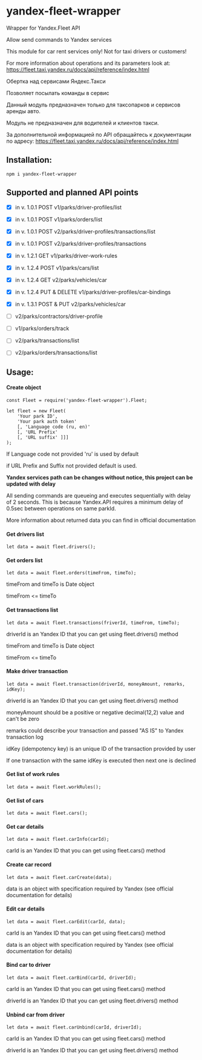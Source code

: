 # yandex-fleet-wrapper
Wrapper for Yandex.Fleet API

Allow send commands to Yandex services

This module for car rent services only! Not for taxi drivers or customers!

For more information about operations and its parameters look at:
    https://fleet.taxi.yandex.ru/docs/api/reference/index.html


Обертка над сервисами Яндекс.Такси

Позволяет посылать команды в сервис

Данный модуль предназначен только для таксопарков и сервисов аренды авто.

Модуль не предназначен для водителей и клиентов такси.

За дополнительной информацией по API обращайтесь к документации по адресу:
    https://fleet.taxi.yandex.ru/docs/api/reference/index.html

## Installation:
```
npm i yandex-fleet-wrapper
```

## Supported and planned API points
- [x] in v. 1.0.1 POST v1/parks/driver-profiles/list
- [x] in v. 1.0.1 POST v1/parks/orders/list
- [x] in v. 1.0.1 POST v2/parks/driver-profiles/transactions/list
- [x] in v. 1.0.1 POST v2/parks/driver-profiles/transactions
- [x] in v. 1.2.1 GET v1/parks/driver-work-rules
- [x] in v. 1.2.4 POST v1/parks/cars/list
- [x] in v. 1.2.4 GET v2/parks/vehicles/car
- [x] in v. 1.2.4 PUT & DELETE v1/parks/driver-profiles/car-bindings
- [x] in v. 1.3.1 POST & PUT v2/parks/vehicles/car

- [ ] v2/parks/contractors/driver-profile
- [ ] v1/parks/orders/track
- [ ] v2/parks/transactions/list
- [ ] v2/parks/orders/transactions/list

## Usage:
#### Create object
```
const Fleet = require('yandex-fleet-wrapper').Fleet;

let fleet = new Fleet(
    'Your park ID', 
    'Your park auth token'
    [, 'Language code (ru, en)' 
    [, 'URL Prefix' 
    [, 'URL suffix' ]]]
);
```
If Language code not provided 'ru' is used by default

if URL Prefix and Suffix not provided default is used.

__Yandex services path can be changes without notice, this project can be updated with delay__

All sending commands are queueing and executes sequentially with delay of 2 seconds. This is because Yandex.API requires a minimum delay of 0.5sec between operations on same parkId.

More information about returned data you can find in official documentation 

#### Get drivers list
```
let data = await fleet.drivers();
```

#### Get orders list
```
let data = await fleet.orders(timeFrom, timeTo);
```
timeFrom and timeTo is Date object

timeFrom <= timeTo

#### Get transactions list
```
let data = await fleet.transactions(friverId, timeFrom, timeTo);
```
driverId is an Yandex ID that you can get using fleet.drivers() method

timeFrom and timeTo is Date object

timeFrom <= timeTo

#### Make driver transaction
```
let data = await fleet.transaction(driverId, moneyAmount, remarks, idKey);
```
driverId is an Yandex ID that you can get using fleet.drivers() method

moneyAmount should be a positive or negative decimal(12,2) value and can't be zero

remarks could describe your transaction and passed "AS IS" to Yandex transaction log

idKey (idempotency key) is an unique ID of the transaction provided by user

If one transaction with the same idKey is executed then next one is declined

#### Get list of work rules
```
let data = await fleet.workRules();
```

#### Get list of cars
```
let data = await fleet.cars();
```

#### Get car details
```
let data = await fleet.carInfo(carId);
```
carId is an Yandex ID that you can get using fleet.cars() method

#### Create car record
```
let data = await fleet.carCreate(data);
```
data is an object with specification required by Yandex (see official documentation for details)

#### Edit car details
```
let data = await fleet.carEdit(carId, data);
```
carId is an Yandex ID that you can get using fleet.cars() method

data is an object with specification required by Yandex (see official documentation for details)

#### Bind car to driver
```
let data = await fleet.carBind(carId, driverId);
```
carId is an Yandex ID that you can get using fleet.cars() method

driverId is an Yandex ID that you can get using fleet.drivers() method

#### Unbind car from driver
```
let data = await fleet.carUnbind(carId, driverId);
```
carId is an Yandex ID that you can get using fleet.cars() method

driverId is an Yandex ID that you can get using fleet.drivers() method

